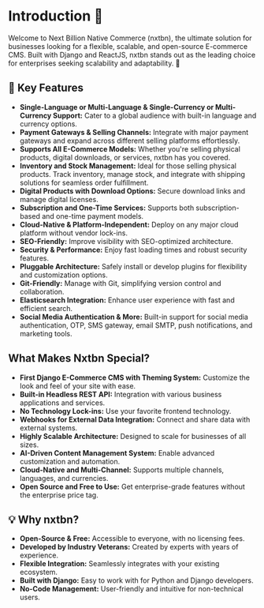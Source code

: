 # Introduction 🛒

Welcome to Next Billion Native Commerce (nxtbn), the ultimate solution for businesses looking for a flexible, scalable, and open-source E-commerce CMS. Built with Django and ReactJS, nxtbn stands out as the leading choice for enterprises seeking scalability and adaptability. 🚀

## 🌟 Key Features

- **Single-Language or Multi-Language & Single-Currency or Multi-Currency Support:** Cater to a global audience with built-in language and currency options.
- **Payment Gateways & Selling Channels:** Integrate with major payment gateways and expand across different selling platforms effortlessly.
- **Supports All E-Commerce Models:** Whether you're selling physical products, digital downloads, or services, nxtbn has you covered.
- **Inventory and Stock Management:** Ideal for those selling physical products. Track inventory, manage stock, and integrate with shipping solutions for seamless order fulfillment.
- **Digital Products with Download Options:** Secure download links and manage digital licenses.
- **Subscription and One-Time Services:** Supports both subscription-based and one-time payment models.
- **Cloud-Native & Platform-Independent:** Deploy on any major cloud platform without vendor lock-ins.
- **SEO-Friendly:** Improve visibility with SEO-optimized architecture.
- **Security & Performance:** Enjoy fast loading times and robust security features.
- **Pluggable Architecture:** Safely install or develop plugins for flexibility and customization options.
- **Git-Friendly:** Manage with Git, simplifying version control and collaboration.
- **Elasticsearch Integration:** Enhance user experience with fast and efficient search.
- **Social Media Authentication & More:** Built-in support for social media authentication, OTP, SMS gateway, email SMTP, push notifications, and marketing tools.

## What Makes Nxtbn Special?

- **First Django E-Commerce CMS with Theming System:** Customize the look and feel of your site with ease.
- **Built-in Headless REST API:** Integration with various business applications and services.
- **No Technology Lock-ins:** Use your favorite frontend technology.
- **Webhooks for External Data Integration:** Connect and share data with external systems.
- **Highly Scalable Architecture:** Designed to scale for businesses of all sizes.
- **AI-Driven Content Management System:** Enable advanced customization and automation.
- **Cloud-Native and Multi-Channel:** Supports multiple channels, languages, and currencies.
- **Open Source and Free to Use:** Get enterprise-grade features without the enterprise price tag.

## 💡 Why nxtbn?

- **Open-Source & Free:** Accessible to everyone, with no licensing fees.
- **Developed by Industry Veterans:** Created by experts with years of experience.
- **Flexible Integration:** Seamlessly integrates with your existing ecosystem.
- **Built with Django:** Easy to work with for Python and Django developers.
- **No-Code Management:** User-friendly and intuitive for non-technical users.
